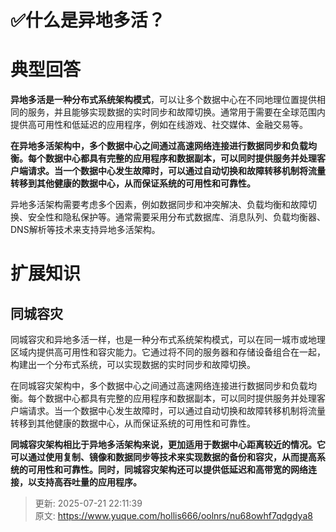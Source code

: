 # ✅什么是异地多活？

# 典型回答


**异地多活是一种分布式系统架构模式**，可以让多个数据中心在不同地理位置提供相同的服务，并且能够实现数据的实时同步和故障切换。通常用于需要在全球范围内提供高可用性和低延迟的应用程序，例如在线游戏、社交媒体、金融交易等。



**在异地多活架构中，多个数据中心之间通过高速网络连接进行数据同步和负载均衡。每个数据中心都具有完整的应用程序和数据副本，可以同时提供服务并处理客户端请求。当一个数据中心发生故障时，可以通过自动切换和故障转移机制将流量转移到其他健康的数据中心，从而保证系统的可用性和可靠性。**



异地多活架构需要考虑多个因素，例如数据同步和冲突解决、负载均衡和故障切换、安全性和隐私保护等。通常需要采用分布式数据库、消息队列、负载均衡器、DNS解析等技术来支持异地多活架构。



# 扩展知识


## 同城容灾


同城容灾和异地多活一样，也是一种分布式系统架构模式，可以在同一城市或地理区域内提供高可用性和容灾能力。它通过将不同的服务器和存储设备组合在一起，构建出一个分布式系统，可以实现数据的实时同步和故障切换。



在同城容灾架构中，多个数据中心之间通过高速网络连接进行数据同步和负载均衡。每个数据中心都具有完整的应用程序和数据副本，可以同时提供服务并处理客户端请求。当一个数据中心发生故障时，可以通过自动切换和故障转移机制将流量转移到其他健康的数据中心，从而保证系统的可用性和可靠性。



**同城容灾架构相比于异地多活架构来说，更加适用于数据中心距离较近的情况。它可以通过使用复制、镜像和数据同步等技术来实现数据的备份和容灾，从而提高系统的可用性和可靠性。同时，同城容灾架构还可以提供低延迟和高带宽的网络连接，以支持高吞吐量的应用程序。**





> 更新: 2025-07-21 22:11:39  
> 原文: <https://www.yuque.com/hollis666/oolnrs/nu68owhf7qdgdya8>